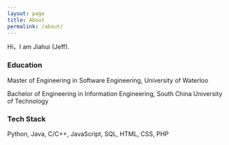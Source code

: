 ```yaml
---
layout: page
title: About
permalink: /about/
---
```


Hi，I am Jiahui (Jeff).

### Education
Master of Engineering in Software Engineering, University of Waterloo  

Bachelor of Engineering in Information Engineering, South China University of Technology

### Tech Stack
Python, Java, C/C++, JavaScript, SQL, HTML, CSS, PHP







